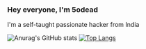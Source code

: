 ###  Hey everyone, I'm 5odead
I'm a self-taught passionate hacker from India
<!--
**5odead/5odead** is a ✨ _special_ ✨ repository because its `README.md` (this file) appears on your GitHub profile.

Here are some ideas to get you started:

- 🔭 I’m currently working on ...
- 🌱 I’m currently learning ...
- 👯 I’m looking to collaborate on ...
- 🤔 I’m looking for help with ...
- 💬 Ask me about ...
- 📫 How to reach me: ...
- 😄 Pronouns: ...
- ⚡ Fun fact: ...
-->
![Anurag's GitHub stats](https://github-readme-stats.vercel.app/api?username=5odead&show_icons=true&theme=radical)
[![Top Langs](https://github-readme-stats.vercel.app/api/top-langs/?username=5odead)](https://github.com/anuraghazra/github-readme-stats)
